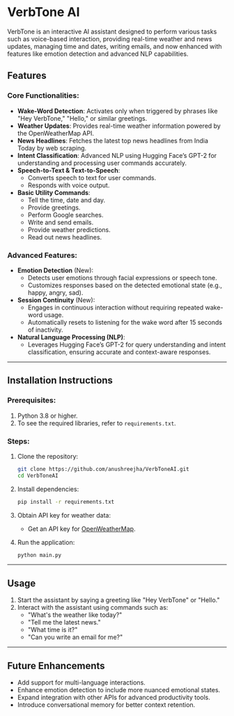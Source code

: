 # VerbTone AI 

VerbTone is an interactive AI assistant designed to perform various tasks such as voice-based interaction, providing real-time weather and news updates, managing time and dates, writing emails, and now enhanced with features like emotion detection and advanced NLP capabilities.

## **Features**

### Core Functionalities:
- **Wake-Word Detection**: Activates only when triggered by phrases like "Hey VerbTone," "Hello," or similar greetings.
- **Weather Updates**: Provides real-time weather information powered by the OpenWeatherMap API.
- **News Headlines**: Fetches the latest top news headlines from India Today by web scraping.
- **Intent Classification**: Advanced NLP using Hugging Face’s GPT-2 for understanding and processing user commands accurately.
- **Speech-to-Text & Text-to-Speech**:
  - Converts speech to text for user commands.
  - Responds with voice output.
- **Basic Utility Commands**:
  - Tell the time, date and day.
  - Provide greetings.
  - Perform Google searches.
  - Write and send emails.
  - Provide weather predictions.
  - Read out news headlines.

### Advanced Features:
- **Emotion Detection** (New):
  - Detects user emotions through facial expressions or speech tone.
  - Customizes responses based on the detected emotional state (e.g., happy, angry, sad).
- **Session Continuity** (New):
  - Engages in continuous interaction without requiring repeated wake-word usage.
  - Automatically resets to listening for the wake word after 15 seconds of inactivity.
- **Natural Language Processing (NLP)**:
  - Leverages Hugging Face’s GPT-2 for query understanding and intent classification, ensuring accurate and context-aware responses.

---

## **Installation Instructions**

### Prerequisites:
1. Python 3.8 or higher.
2. To see the required libraries, refer to `requirements.txt`.

### Steps:
1. Clone the repository:
   ```bash
   git clone https://github.com/anushreejha/VerbToneAI.git
   cd VerbToneAI
   ```
2. Install dependencies:
   ```bash
   pip install -r requirements.txt
   ```
3. Obtain API key for weather data:
   - Get an API key for [OpenWeatherMap](https://openweathermap.org/api).

4. Run the application:
   ```bash
   python main.py
   ```

---

## **Usage**

1. Start the assistant by saying a greeting like "Hey VerbTone" or "Hello."
2. Interact with the assistant using commands such as:
   - "What's the weather like today?"
   - "Tell me the latest news."
   - "What time is it?"
   - "Can you write an email for me?"

---

## **Future Enhancements**
- Add support for multi-language interactions.
- Enhance emotion detection to include more nuanced emotional states.
- Expand integration with other APIs for advanced productivity tools.
- Introduce conversational memory for better context retention.

